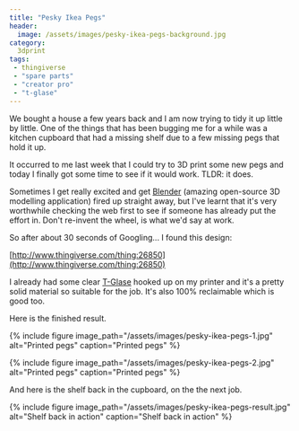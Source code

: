 ```yaml
---
title: "Pesky Ikea Pegs"
header:
  image: /assets/images/pesky-ikea-pegs-background.jpg
category:
  3dprint
tags:
 - thingiverse
 - "spare parts"
 - "creator pro"
 - "t-glase"
---
```


We bought a house a few years back and I am now trying to tidy it up little by little. One of
the things that has been bugging me for a while was a kitchen cupboard that had a missing shelf
due to a few missing pegs that hold it up.

It occurred to me last week that I could try to 3D print some new pegs and today I finally got some time to 
see if it would work. TLDR: it does. 

Sometimes I get really excited and get [Blender](https://www.blender.org/) (amazing open-source 
3D modelling application) fired up straight away, but I've learnt that it's
very worthwhile checking the web first to see if someone has already put the effort in. Don't 
re-invent the wheel, is what we'd say at work.

So after about 30 seconds of Googling... I found this design:

[http://www.thingiverse.com/thing:26850](http://www.thingiverse.com/thing:26850)


I already had some clear [T-Glase](http://taulman3d.com/t-glase-features.html) hooked up on my 
printer and it's a pretty solid material so suitable for the job. It's also 100% reclaimable which
is good too. 

Here is the finished result.

{% include figure image_path="/assets/images/pesky-ikea-pegs-1.jpg" alt="Printed pegs" caption="Printed pegs" %}

{% include figure image_path="/assets/images/pesky-ikea-pegs-2.jpg" alt="Printed pegs" caption="Printed pegs" %}

And here is the shelf back in the cupboard, on the the next job.

{% include figure image_path="/assets/images/pesky-ikea-pegs-result.jpg" alt="Shelf back in action" caption="Shelf back in action" %}

